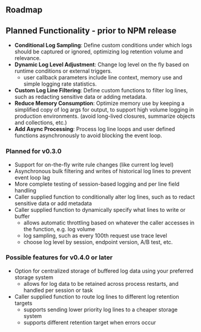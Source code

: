 ## Roadmap

## Planned Functionality - prior to NPM release
- **Conditional Log Sampling**: Define custom conditions under which logs should be captured or ignored, optimizing log retention volume and relevance.
- **Dynamic Log Level Adjustment**: Change log level on the fly based on runtime conditions or external triggers.
  - user callback parameters include line context, memory use and simple logging rate statistics.
- **Custom Log Line Filtering**: Define custom functions to filter log lines, such as redacting sensitive data or adding metadata.
- **Reduce Memory Consumption**: Optimize memory use by keeping a simplified copy of log args for output, to support high volume logging in production environments. (avoid long-lived closures, summarize objects and collections, etc.)
- **Add Async Processing**: Process log line loops and user defined functions asynchronously to avoid blocking the event loop.

### Planned for v0.3.0
- Support for on-the-fly write rule changes (like current log level)
- Asynchronous bulk filtering and writes of historical log lines to prevent event loop lag
- More complete testing of session-based logging and per line field handling
- Caller supplied function to conditionally alter log lines, such as to redact sensitive data or add metadata
- Caller supplied function to dynamically specify what lines to write or buffer
  - allows automatic throttling based on whatever the caller accesses in the function, e.g. log volume
  - log sampling, such as every 100th request use trace level
  - choose log level by session, endpoint version, A/B test, etc.

### Possible features for v0.4.0 or later
- Option for centralized storage of buffered log data using your preferred storage system
  - allows for log data to be retained across process restarts, and handled per session or task
- Caller supplied function to route log lines to different log retention targets
  - supports sending lower priority log lines to a cheaper storage system
  - supports different retention target when errors occur

